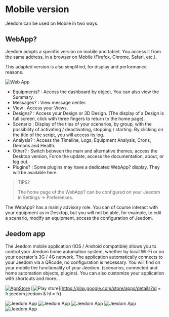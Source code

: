 # Mobile version

Jeedom can be used on Mobile in two ways.

## WebApp?

Jeedom adopts a specific version on mobile and tablet. You access it from the same address, in a browser on Mobile (Firefox, Chrome, Safari, etc.).

This adapted version is also simplified, for display and performance reasons.

![Web App](images/webApp.png)

- Equipments? : Access the dashboard by object. You can also view the Summary.
- Messages? : View message center.
- View : Access your Views.
- Designs? : Access your Design or 3D Design. (The display of a Design is full screen, click with three fingers to return to the home page).
- Scenario : Display of the tiles of your scenarios, by group, with the possibility of activating / deactivating, stopping / starting. By clicking on the title of the script, you will access its log.
- Analysis? : Access the Timeline, Logs, Equipment Analysis, Crons, Demons and Health.
- Other? : Switch between the main and alternative themes, access the Desktop version, Force the update, access the documentation, about, or log out.
- Plugins? : Some plugins may have a dedicated WebApp? display. They will be available here.

> TIPS?
>
> The home page of the WebApp? can be configured on your Jeedom in Settings → Preferences.

The WebApp? has a mainly advisory role. You can of course interact with your equipment as in Desktop, but you will not be able, for example, to edit a scenario, modify an equipment, access the configuration of Jeedom.

## Jeedom app

The Jeedom mobile application (IOS / Android compatible) allows you to control your Jeedom home automation system, whether by local Wi-Fi or on your operator's 3G / 4G network. The application automatically connects to your Jeedom via a QRcode, no configuration is necessary. You will find on your mobile the functionality of your Jeedom. (scenarios, connected and home automation objects, plugins). You can also customize your application with shortcuts and more...

[![AppStore](images/appstore.png)](https://itunes.apple.com/fr/app/jeedom/id1010855094?mt=8)	[![Play store](images/googleplay.png)](https://play.google.com/store/apps/details?id = fr.jeedom.jeedom & hl = fr)


![Jeedom App](images/screen322x572-1.jpg) ![Jeedom App](images/screen322x572-2.jpg) ![Jeedom App](images/screen322x572-3.jpg) ![Jeedom App](images/screen322x572-4.jpg) ![Jeedom App](images/screen322x572-5.jpg)


